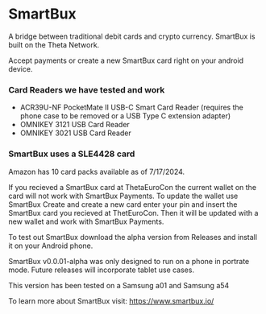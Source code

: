 # SmartBux
A bridge between traditional debit cards and crypto currency.  SmartBux is built on the Theta Network.  

Accept payments or create a new SmartBux card right on your android device.

### Card Readers we have tested and work

* ACR39U-NF PocketMate II USB-C Smart Card Reader (requires the phone case to be removed or a USB Type C extension adapter)
* OMNIKEY 3121 USB Card Reader 
* OMNIKEY 3021 USB Card Reader 

### SmartBux uses a SLE4428 card
Amazon has 10 card packs available as of 7/17/2024.

If you recieved a SmartBux card at ThetaEuroCon the current wallet on the card will not work with SmartBux Payments.  To update the wallet use SmartBux Create and create a new card enter your pin and insert the SmartBux card you recieved at ThetEuroCon. Then it will be updated with a new wallet and work with SmartBux Payments.


To test out SmartBux download the alpha version from Releases and install it on your Android phone. 

SmartBux v0.0.01-alpha was only designed to run on a phone in portrate mode. Future releases will incorporate tablet use cases.

This version has been tested on a Samsung a01 and Samsung a54

To learn more about SmartBux visit: https://www.smartbux.io/
